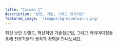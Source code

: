 ```yaml
---
title: "Column 📰"
description: "보안, 기술, 그리고 인사이트"
featured_image: '/images/bg-mountain-1.png'
---
```


최신 보안 트렌드, 혁신적인 기술접근법, 그리고 커리어여정을  
통해 전문가들의 생각과 경험을 만나보세요.
